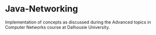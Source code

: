 # Java-Networking
Implementation of concepts as discussed during the Advanced topics in Computer Networks course at Dalhousie University. 
